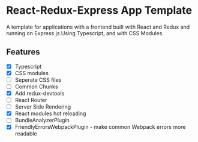 # React-Redux-Express App Template
A template for applications with a frontend built with React and Redux and running on Express.js.Using Typescript, and with CSS Modules.

## Features
- [x] Typescript
- [x] CSS modules
- [ ] Seperate CSS files
- [ ] Common Chunks
- [x] Add redux-devtools
- [ ] React Router
- [ ] Server Side Rendering
- [x] React modules hot reloading
- [ ] BundleAnalyzerPlugin
- [x] FriendlyErrorsWebpackPlugin - make common Webpack errors more readable
